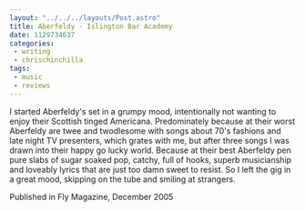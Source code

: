 ```yaml
---
layout: "../../../layouts/Post.astro"
title: Aberfeldy - Islington Bar Academy
date: 1129734637
categories:
 - writing
 - chrischinchilla
tags: 
 - music 
 - reviews
---
```


I started Aberfeldy's set in a grumpy mood, intentionally not wanting to enjoy their Scottish tinged Americana. Predominately because at their worst Aberfeldy are twee and twodlesome with songs about 70's fashions and late night TV presenters, which grates with me, but after three songs I was drawn into their happy go lucky world. Because at their best Aberfeldy pen pure slabs of sugar soaked pop, catchy, full of hooks, superb musicianship and loveably lyrics that are just too damn sweet to resist. So I left the gig in a great mood, skipping on the tube and smiling at strangers.

Published in Fly Magazine, December 2005
